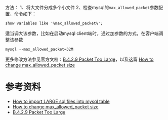 
方法：
1、将大文件分成多个小文件
2、检查mysql的`max_allowed_packet`参数配置，命令如下：
```
show variables like '%max_allowed_packet%';
```
适当调大该参数，比如在启动mysql client端时，通过加参数的方式，在客户端调整该参数
```
mysql --max_allowed_packet=32M
```

更多修改方法参见官方文档：[B.4.2.9 Packet Too Large](https://dev.mysql.com/doc/refman/8.0/en/packet-too-large.html)，以及这篇 [How to change max_allowed_packet size](https://stackoverflow.com/questions/8062496/how-to-change-max-allowed-packet-size)


# 参考资料
- [How to import LARGE sql files into mysql table](https://stackoverflow.com/questions/9337855/how-to-import-large-sql-files-into-mysql-table)
- [How to change max_allowed_packet size](https://stackoverflow.com/questions/8062496/how-to-change-max-allowed-packet-size)
- [B.4.2.9 Packet Too Large](https://dev.mysql.com/doc/refman/8.0/en/packet-too-large.html)
